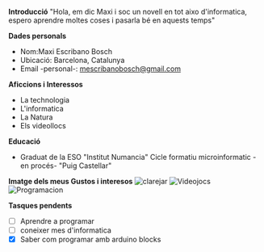 **Introducció**
"Hola, em dic Maxi i soc un novell en tot aixo d'informatica, espero aprendre moltes coses i pasarla bé en aquests temps"

**Dades personals**
* Nom:Maxi Escribano Bosch
* Ubicació: Barcelona, Catalunya
* Email -personal-: mescribanobosch@gmail.com

**Aficcions i Interessos**
* La technologia
* L'informatica
* La Natura
* Els videollocs

**Educació**
* Graduat de la ESO
  "Institut Numancia"
  Cicle formatiu microinformatic -en procés-
  "Puig Castellar"

**Imatge dels meus Gustos i interesos**
![clarejar]()
![Videojocs]()
![Programacion](https://github.com/user-attachments/assets/f454fb95-f4e2-4218-816d-86bd13c6b66c)


**Tasques pendents**
- [ ] Aprendre a programar
- [ ] coneixer mes d'informatica
- [X] Saber com programar amb arduino blocks
